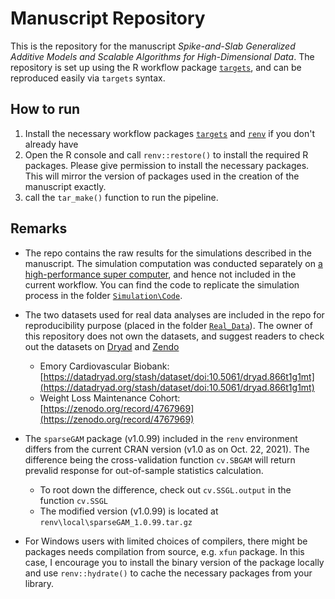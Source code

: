 # Manuscript Repository

This is the repository for the manuscript _Spike-and-Slab Generalized Additive Models and Scalable Algorithms for High-Dimensional Data_. The repository is set up using the R workflow package [`targets`](https://cran.r-project.org/web/packages/targets/index.html), and can be reproduced easily via `targets` syntax. 

## How to run

1. Install the necessary workflow packages [`targets`](https://cran.r-project.org/web/packages/targets/index.html) and [`renv`](https://rstudio.github.io/renv/articles/renv.html) if you don't already have
2. Open the R console and call `renv::restore()` to install the required R packages. Please give permission to install the necessary packages. This will mirror the version of packages used in the creation of the manuscript exactly.
3. call the `tar_make()` function to run the pipeline.

## Remarks
  * The repo contains the raw results for the simulations described in the manuscript. The simulation computation was conducted separately on [a high-performance super computer](https://www.uab.edu/it/home/research-computing/cheaha), and hence not included in the current workflow. You can find the code to replicate the simulation process in the folder [`Simulation\Code`](https://github.com/boyiguo1/Manuscript-Spike_Slab_HD_GAM/tree/main/Simulation/Code).
  * The two datasets used for real data analyses are included in the repo for reproducibility purpose (placed in the folder [`Real_Data`](https://github.com/boyiguo1/Manuscript-Spike_Slab_HD_GAM/tree/main/Real_Data)). The owner of this repository does not own the datasets, and suggest readers to check out the datasets on [Dryad](https://datadryad.org/stash/) and [Zendo](https://zenodo.org/)

    * Emory Cardiovascular Biobank: [https://datadryad.org/stash/dataset/doi:10.5061/dryad.866t1g1mt](https://datadryad.org/stash/dataset/doi:10.5061/dryad.866t1g1mt)
    * Weight Loss Maintenance Cohort: [https://zenodo.org/record/4767969](https://zenodo.org/record/4767969)

  * The `sparseGAM` package (v1.0.99) included in the `renv` environment differs from the current CRAN version (v1.0 as on Oct. 22, 2021). The difference being the cross-validation function `cv.SBGAM` will return prevalid response for out-of-sample statistics calculation.
    * To root down the difference, check out `cv.SSGL.output` in the function `cv.SSGL`
    * The modified version (v1.0.99) is located at `renv\local\sparseGAM_1.0.99.tar.gz`

  * For Windows users with limited choices of compilers, there might be packages needs compilation from source, e.g. `xfun` package. In this case, I encourage you to install the binary version of the package locally and use `renv::hydrate()` to cache the necessary packages from your library.
